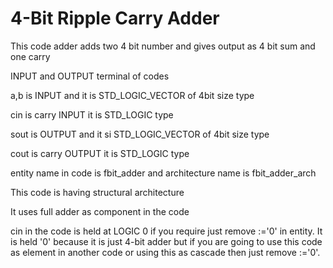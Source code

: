 # 4-Bit Ripple Carry Adder

This code adder adds two 4 bit number and gives output as 4 bit sum and one carry

INPUT and OUTPUT terminal of codes 

a,b is INPUT and it is STD_LOGIC_VECTOR of 4bit size type

cin is carry INPUT it is STD_LOGIC type

sout is OUTPUT and it si STD_LOGIC_VECTOR of 4bit size type

cout is carry OUTPUT it is STD_LOGIC type

entity name in code is fbit_adder and architecture name is fbit_adder_arch

This code is having structural architecture

It uses full adder as component in the code 

cin in the code is held at LOGIC 0 if you require just remove :='0' in entity. It is held '0' because it is just 4-bit adder but if you are
going to use this code as element in another code or using this as cascade then just remove :='0'.
